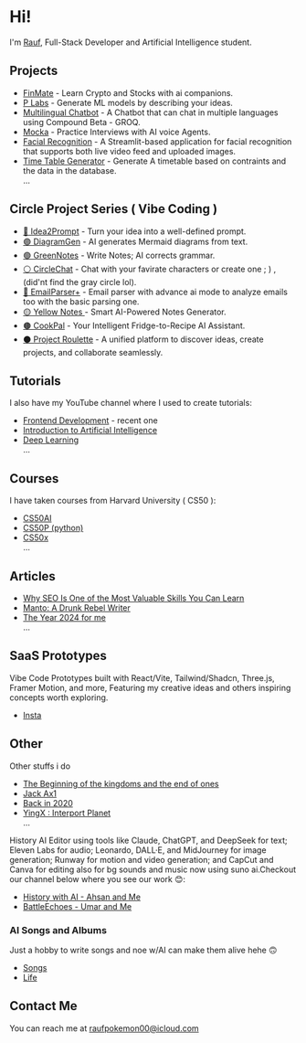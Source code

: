 # Hi!

I'm [Rauf](https://rauf-psi.vercel.app/), Full-Stack Developer and Artificial Intelligence student.  

## Projects  

* [FinMate](https://finmate-rauf.vercel.app/) - Learn Crypto and Stocks with ai companions.
* [P Labs](https://p-labs.vercel.app) - Generate ML models by describing your ideas.
* [Multilingual Chatbot](https://multilingual-chatbot-three.vercel.app/) - A Chatbot that can chat in multiple languages using Compound Beta - GROQ.
* [Mocka](https://mocka-eosin.vercel.app/) - Practice Interviews with AI voice Agents.
* [Facial Recognition](https://github.com/Raufjatoi/Facial_Recognition) - A Streamlit-based application for facial recognition that supports both live video feed and uploaded images.       
* [Time Table Generator](https://github.com/Raufjatoi/Time_Table_Generator) - Generate A timetable based on contraints and the data in the database.          
  ...

## Circle Project Series ( Vibe Coding )
* [🔵 Idea2Prompt](https://idea2prompt.vercel.app/) - Turn your idea into a well-defined prompt.             
* [🟣 DiagramGen](https://diagrams-gen.vercel.app/) - AI generates Mermaid diagrams from text.              
* [🟢 GreenNotes](https://greennotes.vercel.app/) - Write Notes; AI corrects grammar.
* [⚪ CircleChat](https://circle-chat-rauf.vercel.app) - Chat with your favirate characters or create one ; ) , (did'nt find the gray circle lol).                             
* [🔴 EmailParser+](https://email-parser-plus.vercel.app/) - Email parser with advance ai mode to analyze emails too with the basic parsing one.
* [🟡 Yellow Notes ](https://yellow-notes.vercel.app/) - Smart AI-Powered Notes Generator.
* [🟤 CookPal](https://cook-pal.vercel.app/) - Your Intelligent Fridge-to-Recipe AI Assistant.
* [⚫ Project Roulette](https://project-roulette.vercel.app/) - A unified platform to discover ideas, create projects, and collaborate seamlessly.     

  
## Tutorials
  
I also have my YouTube channel where I used to create tutorials:   
* [Frontend Development](https://youtube.com/playlist?list=PLTZ70XpJ2zMvxeD6spfcOL_UChq1WS-SK&si=80S40kTOH0IxsXKy) - recent one           
* [Introduction to Artificial Intelligence](https://youtube.com/playlist?list=PLTZ70XpJ2zMts70NPiFiJXfDy5X7bZ-Eq&si=RuMkDJt3_5vdC2rC)
* [Deep Learning](https://youtube.com/playlist?list=PLTZ70XpJ2zMuNhXCnJ9aiJ8Ibwjh-cAl7&si=9ugUfj4kWzidnrVe)       
  ...

## Courses

I have taken courses from Harvard University ( CS50 ):
* [CS50AI](https://github.com/Raufjatoi/AI/blob/main/CERTIFICATE/CS50AI.png) 
* [CS50P (python)](https://certificates.cs50.io/ff15df9f-1e63-4761-b65b-643483a373af.pdf?size=letter)
* [CS50x](https://github.com/Raufjatoi/CS50x/blob/main/CS50x%20certificate/CS50x.png)        
  ...

  
## Articles   

* [Why SEO Is One of the Most Valuable Skills You Can Learn](https://medium.com/@raufpokemon00/why-seo-is-one-of-the-most-valuable-skills-you-can-learn-9117f9ca544e)
* [Manto: A Drunk Rebel Writer](https://medium.com/@raufpokemon00/manto-a-drunk-rebel-writer-099f24244122)
* [The Year 2024 for me](https://medium.com/@raufpokemon00/the-year-2024-for-me-5dd2ad2735a5)         
  ...             


## SaaS Prototypes 

Vibe Code Prototypes built with React/Vite, Tailwind/Shadcn, Three.js, Framer Motion, and more, Featuring my creative ideas and others inspiring concepts worth exploring.                    
* [Insta](https://www.instagram.com/s/aGlnaGxpZ2h0OjE4MDQxOTc5NTcyMTgwMTA1?igsh=NHMybzNqZWpiejdu)                                                                 
     
## Other   

Other stuffs i do   
* [The Beginning of the kingdoms and the end of ones](https://medium.com/@raufpokemon00/the-beginning-of-the-kingdoms-and-the-end-of-ones-376e57add304)              
* [Jack Ax1](https://medium.com/@raufpokemon00/jack-ax1-b4c6de00c47d)   
* [Back in 2020 ](https://medium.com/@raufpokemon00/back-in-2020-b331edc0041b)          
* [YingX : Interport Planet](https://medium.com/@raufpokemon00/yingx-interport-planet-5b3d77036d0e)         
  ...
  
History AI Editor using tools like Claude, ChatGPT, and DeepSeek for text; Eleven Labs for audio; Leonardo, DALL·E, and MidJourney for image generation; Runway for motion and video generation; and CapCut and Canva for editing also for bg sounds and music now using suno ai.Checkout our channel below where you see our work 😊:
 
* [History with AI - Ahsan and Me](https://www.youtube.com/@History_With_Ai-1)
* [BattleEchoes - Umar and Me](https://www.youtube.com/@militaryvedios)

### AI Songs and Albums 

Just a hobby to write songs and noe w/AI can make them alive hehe 🙃
* [Songs](https://www.youtube.com/playlist?list=PLTZ70XpJ2zMvwDMawX3EKCco9ZZ4LpyH_)
* [Life](https://rauf-music.vercel.app/)
 
## Contact Me   
 
You can reach me at <raufpokemon00@icloud.com>      
